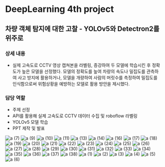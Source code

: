 # DeepLearning 4th project
## 차량 객체 탐지에 대한 고찰 - YOLOv5와 Detectron2를 위주로
### 상세 내용
- 실제 고속도로 CCTV 영상 캡쳐본을 라벨링, 증강하여 두 모델에 학습시킨 후 정확도가 높은 모델을 선정했다. 모델의 정확도를 높여 차량의 속도나 밀집도를 관측하여 사고 방지에 활용하거나, 모델을 개량하여 사람의 머릿수를 측정하여 밀집도를 인식함으로써 위험상황을 예방하는 모델로 활용 방안을 제시했다.
### 담당 역할
- 주제 선정
- API를 활용해 실제 고속도로 CCTV 데이터 수집 및 roboflow 라벨링
- YOLOv5 모델 학습
- PPT 제작 및 발표

![a (7)](https://user-images.githubusercontent.com/120777172/211731918-adbcd16e-6ddc-4ab3-9e73-3cde60cdcfda.jpg)
![a (9)](https://user-images.githubusercontent.com/120777172/211731944-2c54f55d-b9b4-4885-aa3b-d09d9ec6d34b.jpg)
![a (10)](https://user-images.githubusercontent.com/120777172/211731954-c20de9e7-4b9c-4774-bce7-345066116d79.jpg)
![a (11)](https://user-images.githubusercontent.com/120777172/211731962-a6bb2b7b-5cfc-434d-9dcf-92125da8b581.jpg)
![a (13)](https://user-images.githubusercontent.com/120777172/211731993-f3d311f0-9fdc-4b05-9321-4f85db5c57c9.jpg)
![a (14)](https://user-images.githubusercontent.com/120777172/211732011-6af16b14-6542-412d-99e5-f96171031164.jpg)
![a (16)](https://user-images.githubusercontent.com/120777172/211732018-2b22dd1c-e106-4f42-b625-69f88696a290.jpg)
![a (17)](https://user-images.githubusercontent.com/120777172/211732028-aede40ff-9830-46dc-98e7-18760f64b794.jpg)
![a (18)](https://user-images.githubusercontent.com/120777172/211732035-dd45145d-b148-467e-ae7b-c78596248db9.jpg)
![a (19)](https://user-images.githubusercontent.com/120777172/211732039-eea78870-e5c8-46b3-bfd7-954e76e7bc5c.jpg)
![a (20)](https://user-images.githubusercontent.com/120777172/211732050-6044e54a-dcda-49e3-bb53-220bd8fcc7b4.jpg)
![a (21)](https://user-images.githubusercontent.com/120777172/211732058-78d29b05-1379-4f29-a426-df88831e1acf.jpg)
![a (22)](https://user-images.githubusercontent.com/120777172/211732072-5aac7106-fd2f-45a6-962e-2a14bd2db4df.jpg)
![a (23)](https://user-images.githubusercontent.com/120777172/211732079-139b2f71-88d4-4a1e-8752-0f85a4e3c63b.jpg)
![a (24)](https://user-images.githubusercontent.com/120777172/211732086-d5096e67-de90-4dee-a0a7-373d1554311d.jpg)
![a (25)](https://user-images.githubusercontent.com/120777172/211732100-3b91c15c-5540-41b1-bdbe-2fccbb50c647.jpg)
![a (26)](https://user-images.githubusercontent.com/120777172/211732106-af123598-5d87-4f63-95ea-63803159ba31.jpg)
![a (27)](https://user-images.githubusercontent.com/120777172/211732126-bb3905e0-2448-4496-a087-c2a0718a159e.jpg)
![a (28)](https://user-images.githubusercontent.com/120777172/211732142-69d236a5-f3a7-43f6-a392-9ead92dc2494.jpg)
![a (29)](https://user-images.githubusercontent.com/120777172/211732156-cfe7c128-4f57-4195-9c9f-673079833cdb.jpg)
![a (30)](https://user-images.githubusercontent.com/120777172/211732167-3580646e-9d22-45e5-ac19-6810dfab9578.jpg)
![a (31)](https://user-images.githubusercontent.com/120777172/211732184-ef25bfc8-34b8-4ba1-92df-1ccaadf898a8.jpg)
![a (32)](https://user-images.githubusercontent.com/120777172/211732191-c479463d-2414-458d-9e02-89e75670d593.jpg)
![a (33)](https://user-images.githubusercontent.com/120777172/211732204-5c0429dc-e4e1-44b9-8f60-2a8ef4e0f9fd.jpg)
![a (34)](https://user-images.githubusercontent.com/120777172/211732211-f0203ee4-e06f-4a38-a881-40eb83131a87.jpg)
![a (35)](https://user-images.githubusercontent.com/120777172/211732224-65fe7366-23f5-48cd-bf4f-0bdc07cf6d05.jpg)
![a (36)](https://user-images.githubusercontent.com/120777172/211732232-160c6233-2556-40dd-a6f1-3d57950d6f03.jpg)
![a (37)](https://user-images.githubusercontent.com/120777172/211732241-b4f2c9ae-6f33-49ed-8a27-14cae1ccbd79.jpg)
![a (38)](https://user-images.githubusercontent.com/120777172/211732251-0c9fb184-85e7-4d7f-93bf-c51c18acee11.jpg)
![a (1)](https://user-images.githubusercontent.com/120777172/211732305-1547c741-8cd3-47f2-8bcc-1ced224e6426.jpg)
![a (2)](https://user-images.githubusercontent.com/120777172/211732315-94a04fdc-1f55-4777-ace0-887ca2c72ad5.jpg)
![a (3)](https://user-images.githubusercontent.com/120777172/211732325-0c3438ff-e343-436e-84a2-a6656443c14b.jpg)
![a (4)](https://user-images.githubusercontent.com/120777172/211732336-0b61121f-a666-4555-ad9c-b6dab0f244d0.jpg)
![a (5)](https://user-images.githubusercontent.com/120777172/211732350-3a656de8-d84e-462b-821f-5aaa898ad59f.jpg)
![a (6)](https://user-images.githubusercontent.com/120777172/211732368-a5dcd973-e6ae-44f0-b862-0bf59d1e97f0.jpg)

